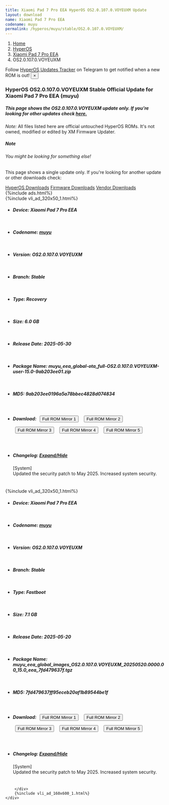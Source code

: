 ```yaml
---
title: Xiaomi Pad 7 Pro EEA HyperOS OS2.0.107.0.VOYEUXM Update
layout: download
name: Xiaomi Pad 7 Pro EEA
codename: muyu
permalink: /hyperos/muyu/stable/OS2.0.107.0.VOYEUXM/
---
```

<nav aria-label="breadcrumb">
    <ol class="breadcrumb">
        <li class="breadcrumb-item"><a href="/">Home</a></li>
        <li class="breadcrumb-item"><a href="/hyperos/">HyperOS</a></li>
        <li class="breadcrumb-item"><a href="/hyperos/muyu/">Xiaomi Pad 7 Pro EEA</a></li>
        <li class="breadcrumb-item active" aria-current="page">OS2.0.107.0.VOYEUXM</li>
    </ol>
</nav>
<div class="alert alert-primary alert-dismissible fade show" role="alert">
    Follow <a href="https://t.me/MIUIUpdatesTracker" class="alert-link">HyperOS Updates Tracker</a> on Telegram to get
    notified when a new ROM is out!
    <button type="button" class="close" data-dismiss="alert" aria-label="Close">
        <span aria-hidden="true">&times;</span>
    </button>
</div>
<div class="col-12 mx-auto">
    <h3 class="title bg-light p-2 rounded">HyperOS OS2.0.107.0.VOYEUXM Stable Official Update for Xiaomi Pad 7 Pro EEA (muyu)</h3>
    <h5>This page shows the OS2.0.107.0.VOYEUXM update only. If you're looking for other updates check
        <a href="/hyperos/muyu/">here.</a></h5>
    <p><i>Note: </i>All files listed here are official untouched HyperOS ROMs.
        It's not owned, modified or edited by XM Firmware Updater.</p>
    <div class="card">
        <div class="card-body">
            <h5 class="card-title">Note</h5>
            <h6 class="card-subtitle mb-2 text-muted">You might be looking for something else!</h6>
            <p class="card-text">This page shows a single update only.
                If you're looking for another update or other downloads check:</p>
            <a href="/hyperos/" class="card-link">HyperOS Downloads</a>
            <a href="/firmware/" class="card-link">Firmware Downloads</a>
            <a href="/vendor/" class="card-link">Vendor Downloads</a>
        </div>
    </div>
    {%include ads.html%}
    <div class="row justify-content-center">
        <div class="col-10" id="downloads">
                    <div class="card card-body">
            {%include vli_ad_320x50_1.html%}
            <ul class="list-unstyled">
                <li style="padding-bottom: 10px;">
                    <h5><b>Device: </b>Xiaomi Pad 7 Pro EEA</h5>
                </li>
                <li style="padding-bottom: 10px;">
                    <h5><b>Codename: </b> <a href="/hyperos/muyu/" target="_blank">muyu</a> </h5>
                </li>
                <li style="padding-bottom: 10px;">
                    <h5><b>Version: </b>OS2.0.107.0.VOYEUXM</h5>
                </li>
                <li style="padding-bottom: 10px;">
                    <h5><b>Branch: </b>Stable</h5>
                </li>
                <li style="padding-bottom: 10px;">
                    <h5><b>Type: </b>Recovery</h5>
                </li>
                <li style="padding-bottom: 10px;">
                    <h5><b>Size: </b>6.0 GB</h5>
                </li>
                <li style="padding-bottom: 10px;">
                    <h5><b>Release Date: </b>2025-05-30</h5>
                </li>
                <li style="padding-bottom: 10px;">
                    <h5><b>Package Name: </b><span id="filename" class="text-dark">muyu_eea_global-ota_full-OS2.0.107.0.VOYEUXM-user-15.0-9ab203ee01.zip</span></h5>
                </li>
                <li style="padding-bottom: 10px;">
                    <h5><b>MD5: </b><span id="md5" class="text-muted">9ab203ee0196a5a78bbec4828d074834</span></h5>
                </li>
                <li style="padding-bottom: 10px;">
                    <h5><b>Download: </b> <button type="button" id="download" class="btn btn-primary" style="margin: 7px;" onclick="window.open('https://cdnorg.d.miui.com/OS2.0.107.0.VOYEUXM/muyu_eea_global-ota_full-OS2.0.107.0.VOYEUXM-user-15.0-9ab203ee01.zip', '_blank');"><i class="fa fa-download"></i> Full ROM Mirror 1</button> <button type="button" id="download" class="btn btn-primary" style="margin: 7px;" onclick="window.open('https://bkt-sgp-miui-ota-update-alisgp.oss-ap-southeast-1.aliyuncs.com/OS2.0.107.0.VOYEUXM/muyu_eea_global-ota_full-OS2.0.107.0.VOYEUXM-user-15.0-9ab203ee01.zip', '_blank');"><i class="fa fa-download"></i> Full ROM Mirror 2</button> <button type="button" id="download" class="btn btn-primary" style="margin: 7px;" onclick="window.open('https://bn.d.miui.com/OS2.0.107.0.VOYEUXM/muyu_eea_global-ota_full-OS2.0.107.0.VOYEUXM-user-15.0-9ab203ee01.zip', '_blank');"><i class="fa fa-download"></i> Full ROM Mirror 3</button> <button type="button" id="download" class="btn btn-primary" style="margin: 7px;" onclick="window.open('https://bigota.d.miui.com/OS2.0.107.0.VOYEUXM/muyu_eea_global-ota_full-OS2.0.107.0.VOYEUXM-user-15.0-9ab203ee01.zip', '_blank');"><i class="fa fa-download"></i> Full ROM Mirror 4</button> <button type="button" id="download" class="btn btn-primary" style="margin: 7px;" onclick="window.open('https://hugeota.d.miui.com/OS2.0.107.0.VOYEUXM/muyu_eea_global-ota_full-OS2.0.107.0.VOYEUXM-user-15.0-9ab203ee01.zip', '_blank');"><i class="fa fa-download"></i> Full ROM Mirror 5</button></h5>
                </li>
                <li style="padding-bottom: 10px;">
                    <h5><b>Changelog: </b><a href="#muyu_1_changelog" data-toggle="collapse" role="button"
                            aria-expanded="false" aria-controls="muyu_1_changelog"> <i class="fa fa-arrow-down"
                                aria-hidden="true"></i> Expand/Hide</a></h5>
                    <div class="collapse" id="muyu_1_changelog">
                        <p id="changelog_text">[System]<br>Updated the security patch to May 2025. Increased system security.</p>
                    </div>
                </li>
            </ul>
        </div>
        <div class="card card-body">
            {%include vli_ad_320x50_1.html%}
            <ul class="list-unstyled">
                <li style="padding-bottom: 10px;">
                    <h5><b>Device: </b>Xiaomi Pad 7 Pro EEA</h5>
                </li>
                <li style="padding-bottom: 10px;">
                    <h5><b>Codename: </b> <a href="/hyperos/muyu/" target="_blank">muyu</a> </h5>
                </li>
                <li style="padding-bottom: 10px;">
                    <h5><b>Version: </b>OS2.0.107.0.VOYEUXM</h5>
                </li>
                <li style="padding-bottom: 10px;">
                    <h5><b>Branch: </b>Stable</h5>
                </li>
                <li style="padding-bottom: 10px;">
                    <h5><b>Type: </b>Fastboot</h5>
                </li>
                <li style="padding-bottom: 10px;">
                    <h5><b>Size: </b>7.1 GB</h5>
                </li>
                <li style="padding-bottom: 10px;">
                    <h5><b>Release Date: </b>2025-05-20</h5>
                </li>
                <li style="padding-bottom: 10px;">
                    <h5><b>Package Name: </b><span id="filename" class="text-dark">muyu_eea_global_images_OS2.0.107.0.VOYEUXM_20250520.0000.00_15.0_eea_7fd479637f.tgz</span></h5>
                </li>
                <li style="padding-bottom: 10px;">
                    <h5><b>MD5: </b><span id="md5" class="text-muted">7fd479637ff95eceb20af1b89544be1f</span></h5>
                </li>
                <li style="padding-bottom: 10px;">
                    <h5><b>Download: </b> <button type="button" id="download" class="btn btn-primary" style="margin: 7px;" onclick="window.open('https://cdnorg.d.miui.com/OS2.0.107.0.VOYEUXM/muyu_eea_global_images_OS2.0.107.0.VOYEUXM_20250520.0000.00_15.0_eea_7fd479637f.tgz', '_blank');"><i class="fa fa-download"></i> Full ROM Mirror 1</button> <button type="button" id="download" class="btn btn-primary" style="margin: 7px;" onclick="window.open('https://bkt-sgp-miui-ota-update-alisgp.oss-ap-southeast-1.aliyuncs.com/OS2.0.107.0.VOYEUXM/muyu_eea_global_images_OS2.0.107.0.VOYEUXM_20250520.0000.00_15.0_eea_7fd479637f.tgz', '_blank');"><i class="fa fa-download"></i> Full ROM Mirror 2</button> <button type="button" id="download" class="btn btn-primary" style="margin: 7px;" onclick="window.open('https://bn.d.miui.com/OS2.0.107.0.VOYEUXM/muyu_eea_global_images_OS2.0.107.0.VOYEUXM_20250520.0000.00_15.0_eea_7fd479637f.tgz', '_blank');"><i class="fa fa-download"></i> Full ROM Mirror 3</button> <button type="button" id="download" class="btn btn-primary" style="margin: 7px;" onclick="window.open('https://bigota.d.miui.com/OS2.0.107.0.VOYEUXM/muyu_eea_global_images_OS2.0.107.0.VOYEUXM_20250520.0000.00_15.0_eea_7fd479637f.tgz', '_blank');"><i class="fa fa-download"></i> Full ROM Mirror 4</button> <button type="button" id="download" class="btn btn-primary" style="margin: 7px;" onclick="window.open('https://hugeota.d.miui.com/OS2.0.107.0.VOYEUXM/muyu_eea_global_images_OS2.0.107.0.VOYEUXM_20250520.0000.00_15.0_eea_7fd479637f.tgz', '_blank');"><i class="fa fa-download"></i> Full ROM Mirror 5</button></h5>
                </li>
                <li style="padding-bottom: 10px;">
                    <h5><b>Changelog: </b><a href="#muyu_2_changelog" data-toggle="collapse" role="button"
                            aria-expanded="false" aria-controls="muyu_2_changelog"> <i class="fa fa-arrow-down"
                                aria-hidden="true"></i> Expand/Hide</a></h5>
                    <div class="collapse" id="muyu_2_changelog">
                        <p id="changelog_text">[System]<br>Updated the security patch to May 2025. Increased system security.</p>
                    </div>
                </li>
            </ul>
        </div>

        </div>
        {%include vli_ad_160x600_1.html%}
    </div>
</div>
